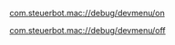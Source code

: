 [com.steuerbot.mac://debug/devmenu/on](com.steuerbot.mac://debug/devmenu/on)

[com.steuerbot.mac://debug/devmenu/off](com.steuerbot.mac://debug/devmenu/off)

